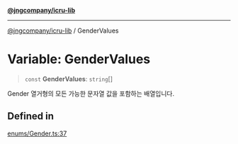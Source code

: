 [**@jngcompany/icru-lib**](../README.md)

***

[@jngcompany/icru-lib](../globals.md) / GenderValues

# Variable: GenderValues

> `const` **GenderValues**: `string`[]

Gender 열거형의 모든 가능한 문자열 값을 포함하는 배열입니다.

## Defined in

[enums/Gender.ts:37](https://github.com/jngcompany/icru-lib/blob/c1136b1cca3e7fccee98611dd392fe7b79b1145a/src/enums/Gender.ts#L37)
